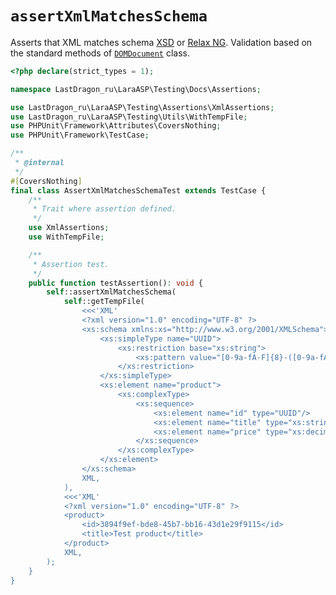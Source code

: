 # `assertXmlMatchesSchema`

Asserts that XML matches schema [XSD](https://en.wikipedia.org/wiki/XML_Schema_(W3C)) or [Relax NG](https://en.wikipedia.org/wiki/RELAX_NG). Validation based on the standard methods of [`DOMDocument`](https://www.php.net/manual/en/class.domdocument.php) class.

[include:example]: ./AssertXmlMatchesSchemaTest.php
[//]: # (start: preprocess/9e500e2f7ceb3622)
[//]: # (warning: Generated automatically. Do not edit.)

```php
<?php declare(strict_types = 1);

namespace LastDragon_ru\LaraASP\Testing\Docs\Assertions;

use LastDragon_ru\LaraASP\Testing\Assertions\XmlAssertions;
use LastDragon_ru\LaraASP\Testing\Utils\WithTempFile;
use PHPUnit\Framework\Attributes\CoversNothing;
use PHPUnit\Framework\TestCase;

/**
 * @internal
 */
#[CoversNothing]
final class AssertXmlMatchesSchemaTest extends TestCase {
    /**
     * Trait where assertion defined.
     */
    use XmlAssertions;
    use WithTempFile;

    /**
     * Assertion test.
     */
    public function testAssertion(): void {
        self::assertXmlMatchesSchema(
            self::getTempFile(
                <<<'XML'
                <?xml version="1.0" encoding="UTF-8" ?>
                <xs:schema xmlns:xs="http://www.w3.org/2001/XMLSchema">
                    <xs:simpleType name="UUID">
                        <xs:restriction base="xs:string">
                            <xs:pattern value="[0-9a-fA-F]{8}-([0-9a-fA-F]{4}-){3}[0-9a-fA-F]{12}"/>
                        </xs:restriction>
                    </xs:simpleType>
                    <xs:element name="product">
                        <xs:complexType>
                            <xs:sequence>
                                <xs:element name="id" type="UUID"/>
                                <xs:element name="title" type="xs:string" minOccurs="0"/>
                                <xs:element name="price" type="xs:decimal" minOccurs="0"/>
                            </xs:sequence>
                        </xs:complexType>
                    </xs:element>
                </xs:schema>
                XML,
            ),
            <<<'XML'
            <?xml version="1.0" encoding="UTF-8" ?>
            <product>
                <id>3894f9ef-bde8-45b7-bb16-43d1e29f9115</id>
                <title>Test product</title>
            </product>
            XML,
        );
    }
}
```

[//]: # (end: preprocess/9e500e2f7ceb3622)
